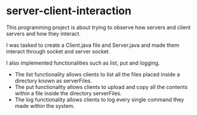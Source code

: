 # server-client-interaction
This programming project is about trying to observe how servers and client servers and how they interact. 

I was tasked to create a Client.java file and Server.java and made them interact through socket and server socket. 

I also implemented functionalities such as list, put and logging. 
- The list functionality allows clients to list all the files placed inside a directory known as serverFiles. 
- The put functionality allows clients to upload and copy all the contents within a file inside the directory serverFiles.
- The log functionality allows clients to log every single command they made within the system. 



